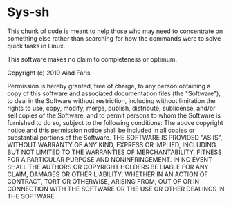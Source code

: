 ﻿# Sys-sh

This chunk of code is meant to help those who may need to concentrate 
on something else rather than searching for how the commands were to solve 
quick tasks in Linux.

This software makes no claim to completeness or optimum.

Copyright (c) 2019 Aiad Faris

Permission is hereby granted, free of charge, to any person obtaining a copy of this
software and associated documentation files (the "Software"), to deal in the Software
without restriction, including without limitation the rights to use, copy, modify, merge,
publish, distribute, sublicense, and/or sell copies of the Software, and to permit persons
to whom the Software is furnished to do so, subject to the following conditions:
The above copyright notice and this permission notice shall be included in all copies or
substantial portions of the Software.
THE SOFTWARE IS PROVIDED "AS IS", WITHOUT WARRANTY OF ANY KIND, EXPRESS OR IMPLIED,
INCLUDING BUT NOT LIMITED TO THE WARRANTIES OF MERCHANTABILITY, FITNESS FOR A PARTICULAR 
PURPOSE AND NONINFRINGEMENT. IN NO EVENT SHALL THE AUTHORS OR COPYRIGHT HOLDERS BE LIABLE 
FOR ANY CLAIM, DAMAGES OR OTHER LIABILITY, WHETHER IN AN ACTION OF CONTRACT, TORT OR 
OTHERWISE, ARISING FROM, OUT OF OR IN CONNECTION WITH THE SOFTWARE OR THE USE OR OTHER 
DEALINGS IN THE SOFTWARE.
